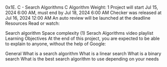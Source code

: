 0x1E. C - Search Algorithms
C
Algorithm
 Weight: 1
 Project will start Jul 15, 2024 6:00 AM, must end by Jul 18, 2024 6:00 AM
 Checker was released at Jul 16, 2024 12:00 AM
 An auto review will be launched at the deadline
Resources
Read or watch:

Search algorithm
Space complexity (1)
Serach Algorithms video playlist
Learning Objectives
At the end of this project, you are expected to be able to explain to anyone, without the help of Google:

General
What is a search algorithm
What is a linear search
What is a binary search
What is the best search algorithm to use depending on your needs
